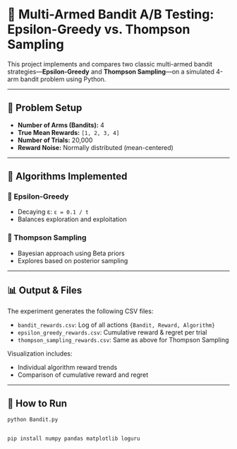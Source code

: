# 🎰 Multi-Armed Bandit A/B Testing: Epsilon-Greedy vs. Thompson Sampling

This project implements and compares two classic multi-armed bandit strategies—**Epsilon-Greedy** and **Thompson Sampling**—on a simulated 4-arm bandit problem using Python.

---

## 📌 Problem Setup

- **Number of Arms (Bandits):** 4  
- **True Mean Rewards:** `[1, 2, 3, 4]`  
- **Number of Trials:** 20,000  
- **Reward Noise:** Normally distributed (mean-centered)

---

## 🧠 Algorithms Implemented

### 🔹 Epsilon-Greedy
- Decaying ε: `ε = 0.1 / t`
- Balances exploration and exploitation

### 🔹 Thompson Sampling
- Bayesian approach using Beta priors
- Explores based on posterior sampling

---

## 📊 Output & Files

The experiment generates the following CSV files:

- `bandit_rewards.csv`: Log of all actions `{Bandit, Reward, Algorithm}`
- `epsilon_greedy_rewards.csv`: Cumulative reward & regret per trial
- `thompson_sampling_rewards.csv`: Same as above for Thompson Sampling

Visualization includes:
- Individual algorithm reward trends
- Comparison of cumulative reward and regret

---

## 🚀 How to Run

```bash
python Bandit.py


pip install numpy pandas matplotlib loguru
